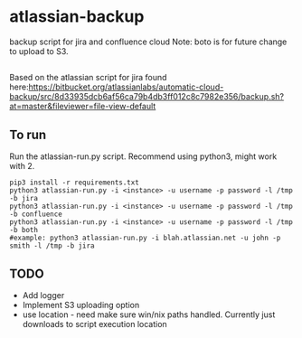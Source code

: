 # atlassian-backup
backup script for jira and confluence cloud
Note: boto is for future change to upload to S3.

##
Based on the atlassian script for jira found here:https://bitbucket.org/atlassianlabs/automatic-cloud-backup/src/8d33935dcb6af56ca79b4db3ff012c8c7982e356/backup.sh?at=master&fileviewer=file-view-default

## To run
Run the atlassian-run.py script. Recommend using python3, might work with 2.
``` shell
pip3 install -r requirements.txt
python3 atlassian-run.py -i <instance> -u username -p password -l /tmp -b jira
python3 atlassian-run.py -i <instance> -u username -p password -l /tmp -b confluence
python3 atlassian-run.py -i <instance> -u username -p password -l /tmp -b both
#example: python3 atlassian-run.py -i blah.atlassian.net -u john -p smith -l /tmp -b jira
```

## TODO
* Add logger
* Implement S3 uploading option
* use location - need make sure win/nix paths handled. Currently just downloads to script execution location
